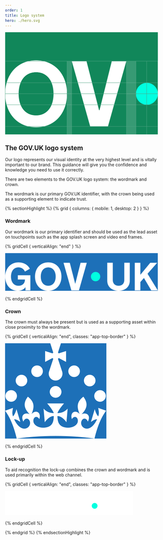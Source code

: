 ```yaml
---
order: 1
title: Logo system
hero: ./hero.svg
---
```


<div class="hero">

![](./hero.svg)

</div>

## The GOV.UK logo system

Our logo represents our visual identity at the very highest level and is vitally important to our brand. This guidance will give you the confidence and knowledge you need to use it correctly.

There are two elements to the GOV.UK logo system: the wordmark and crown.

The wordmark is our primary GOV.UK identifier, with the crown being used as a supporting element to indicate trust.

{% sectionHighlight %}
{% grid { columns: { mobile: 1, desktop: 2 } } %}

<div>

### Wordmark

Our wordmark is our primary identifier and should be used as the lead asset on touchpoints such as the app splash screen and video end frames.

</div>

{% gridCell { verticalAlign: "end" } %}

![Wordmark for GOV.UK in white. The dot between 'GOV' and 'UK' is Accent teal and vertically-centred. Shown on a Primary blue background.](./logo-elements/wordmark.svg)

{% endgridCell %}

<div class="app-top-border">

### Crown

The crown must always be present but is used as a supporting asset within close proximity to the wordmark.

</div>

{% gridCell { verticalAlign: "end", classes: "app-top-border" } %}

![The crown element of the GOV.UK logo.](./logo-elements/crown.svg)

{% endgridCell %}

<div class="app-top-border">

### Lock-up

To aid recognition the lock-up combines the crown and wordmark and is used primarily within the web channel.

</div>

{% gridCell { verticalAlign: "end", classes: "app-top-border" } %}

![The lock-up of the crown and GOV.UK wordmark shown together.](./logo-elements/lockup.svg)

{% endgridCell %}

{% endgrid %}
{% endsectionHighlight %}
